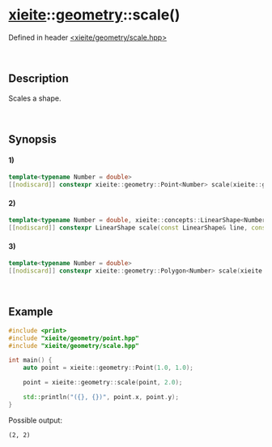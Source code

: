 # [xieite](../../xieite.md)\:\:[geometry](../../geometry.md)\:\:scale\(\)
Defined in header [<xieite/geometry/scale.hpp>](../../../include/xieite/geometry/scale.hpp)

&nbsp;

## Description
Scales a shape.

&nbsp;

## Synopsis
#### 1)
```cpp
template<typename Number = double>
[[nodiscard]] constexpr xieite::geometry::Point<Number> scale(xieite::geometry::Point<Number> point, std::conditional_t<std::floating_point<Number>, Number, double> scale, xieite::geometry::Point<Number> origin = xieite::geometry::Point<Number>()) noexcept;
```
#### 2)
```cpp
template<typename Number = double, xieite::concepts::LinearShape<Number> LinearShape>
[[nodiscard]] constexpr LinearShape scale(const LinearShape& line, const std::conditional_t<std::floating_point<Number>, Number, double> scale, const xieite::geometry::Point<Number> origin = xieite::geometry::Point<Number>()) noexcept;
```
#### 3)
```cpp
template<typename Number = double>
[[nodiscard]] constexpr xieite::geometry::Polygon<Number> scale(xieite::geometry::Polygon<Number> polygon, std::conditional_t<std::floating_point<Number>, Number, double> scale, const xieite::geometry::Point<Number> origin = xieite::geometry::Point<Number>()) noexcept;
```

&nbsp;

## Example
```cpp
#include <print>
#include "xieite/geometry/point.hpp"
#include "xieite/geometry/scale.hpp"

int main() {
    auto point = xieite::geometry::Point(1.0, 1.0);

    point = xieite::geometry::scale(point, 2.0);

    std::println("({}, {})", point.x, point.y);
}
```
Possible output:
```
(2, 2)
```
